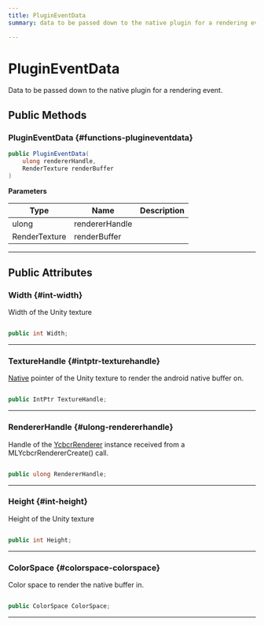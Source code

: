 ```yaml
---
title: PluginEventData
summary: data to be passed down to the native plugin for a rendering event. 

---
```


# PluginEventData




Data to be passed down to the native plugin for a rendering event.   





## Public Methods

###  PluginEventData {#functions-plugineventdata}

```csharp
public PluginEventData(
    ulong rendererHandle,
    RenderTexture renderBuffer
)
```


**Parameters**

| Type | Name  | Description  | 
|--|--|--|
| ulong |rendererHandle||
| RenderTexture |renderBuffer||






-----------

## Public Attributes

### Width {#int-width}

Width of the Unity texture 

```csharp

public int Width;

```






-----------

### TextureHandle {#intptr-texturehandle}

[Native](/unity-api/api/UnityEngine.XR.MagicLeap.Native/UnityEngine.XR.MagicLeap.Native.md) pointer of the Unity texture to render the android native buffer on. 

```csharp

public IntPtr TextureHandle;

```






-----------

### RendererHandle {#ulong-rendererhandle}

Handle of the [YcbcrRenderer](/unity-api/api/UnityEngine.XR.MagicLeap/YcbcrRenderer/UnityEngine.XR.MagicLeap.YcbcrRenderer.md) instance received from a MLYcbcrRendererCreate() call. 

```csharp

public ulong RendererHandle;

```






-----------

### Height {#int-height}

Height of the Unity texture 

```csharp

public int Height;

```






-----------

### ColorSpace {#colorspace-colorspace}

Color space to render the native buffer in. 

```csharp

public ColorSpace ColorSpace;

```






-----------

